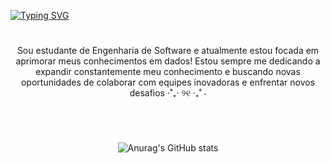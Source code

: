 [![Typing SVG](http://readme-typing-svg.herokuapp.com?font=Fira+Code&size=26&pause=1000&color=A722F7&center=true&vCenter=true&width=1200&lines=Hello!+I'm+Marianne+%E0%AB%AE+%CB%B6%E1%B5%94+%E1%B5%95+%E1%B5%94%CB%B6+%E1%83%90)](https://git.io/typing-svg)  

#

<p align="center"> Sou estudante de Engenharia de Software e atualmente estou focada em aprimorar meus conhecimentos em dados!
Estou sempre me dedicando a expandir constantemente meu conhecimento e buscando novas oportunidades de colaborar com equipes inovadoras e enfrentar novos desafios ⋅˚₊‧ ୨୧ ‧₊˚ ⋅
  
#

<br/>

<div align="center">    
  
![Anurag's GitHub stats](https://github-readme-stats.vercel.app/api?username=codebymar&show_icons=true&theme=tokyonight)


